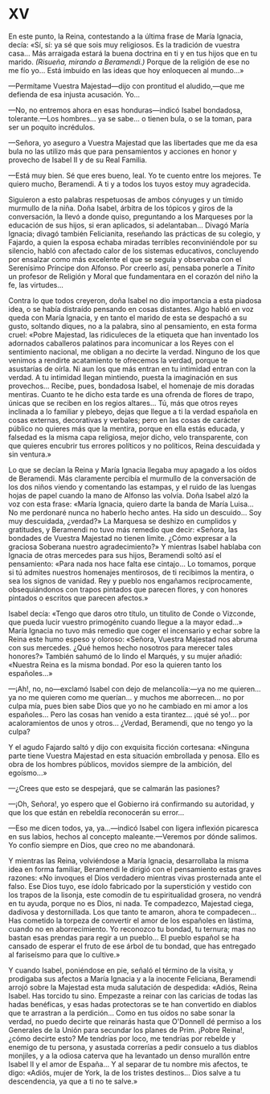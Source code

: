 # XV

En este punto, la Reina, contestando a la última frase de María Ignacia, decía:
«Sí, sí: ya sé que sois muy religiosos. Es la tradición de vuestra casa... Más
arraigada estará la buena doctrina en ti y en tus hijos que en tu marido.
*(Risueña, mirando a Beramendi.)* Porque de la religión de ese no me fío yo...
Está imbuido en las ideas que hoy enloquecen al mundo...»

—Permítame Vuestra Majestad—dijo con prontitud el aludido,—que me defienda de
esa injusta acusación. Yo... 

—No, no entremos ahora en esas honduras—indicó Isabel bondadosa, tolerante.—Los
hombres... ya se sabe... o tienen bula, o se la toman, para ser un poquito
incrédulos.

—Señora, yo aseguro a Vuestra Majestad que las libertades que me da esa bula no
las utilizo más que para pensamientos y acciones en honor y provecho de Isabel
II y de su Real Familia.

—Está muy bien. Sé que eres bueno, leal. Yo te cuento entre los mejores. Te
quiero mucho, Beramendi. A ti y a todos los tuyos estoy muy agradecida.

Siguieron a esto palabras respetuosas de ambos cónyuges y un tímido murmullo de
la niña. Doña Isabel, árbitra de los tópicos y giros de la conversación, la
llevó a donde quiso, preguntando a los Marqueses por la educación de sus hijos,
si eran aplicados, si adelantaban... Divagó María Ignacia; divagó también
Felicianita, reseñando las prácticas de su colegio, y Fajardo, a quien la
esposa echaba miradas terribles reconviniéndole por su silencio, habló con
afectado calor de los sistemas educativos, concluyendo por ensalzar como más
excelente el que se seguía y observaba con el Serenísimo Príncipe don Alfonso.
Por creerlo así, pensaba ponerle a *Tinito* un profesor de Religión y Moral que
fundamentara en el corazón del niño la fe, las virtudes... 

Contra lo que todos creyeron, doña Isabel no dio importancia a esta piadosa
idea, o se había distraído pensando en cosas distantes. Algo habló en voz queda
con María Ignacia, y en tanto el marido de esta se despachó a su gusto,
soltando diques, no a la palabra, sino al pensamiento, en esta forma cruel:
«Pobre Majestad, las ridiculeces de la etiqueta que han inventado los adornados
caballeros palatinos para incomunicar a los Reyes con el sentimiento nacional,
me obligan a no decirte la verdad. Ninguno de los que venimos a rendirte
acatamiento te ofrecemos la verdad, porque te asustarías de oírla. Ni aun los
que más entran en tu intimidad entran con la verdad. A tu intimidad llegan
mintiendo, puesta la imaginación en sus provechos... Recibe, pues, bondadosa
Isabel, el homenaje de mis doradas mentiras. Cuanto te he dicho esta tarde es
una ofrenda de flores de trapo, únicas que se reciben en los regios altares...
Tú, más que otros reyes inclinada a lo familiar y plebeyo, dejas que llegue
a ti la verdad española en cosas externas, decorativas y verbales; pero en las
cosas de carácter público no quieres más que la mentira, porque en ella estás
educada, y falsedad es la misma capa religiosa, mejor dicho, velo transparente,
con que quieres encubrir tus errores políticos y no políticos, Reina descuidada
y sin ventura.»

Lo que se decían la Reina y María Ignacia llegaba muy apagado a los oídos de
Beramendi. Más claramente percibía el murmullo de la conversación de los dos
niños viendo y comentando las estampas, y el ruido de las luengas hojas de
papel cuando la mano de Alfonso las volvía.  Doña Isabel alzó la voz con esta
frase: «María Ignacia, quiero darte la banda de María Luisa... No me perdonaré
nunca no haberlo hecho antes.  Ha sido un descuido... Soy muy descuidada,
¿verdad?» La Marquesa se deshizo en cumplidos y gratitudes, y Beramendi no tuvo
más remedio que decir: «Señora, las bondades de Vuestra Majestad no tienen
límite. ¿Cómo expresar a la graciosa Soberana nuestro agradecimiento?»
Y mientras Isabel hablaba con Ignacia de otras mercedes para sus hijos,
Beramendi soltó así el pensamiento: «Para nada nos hace falta ese cintajo... Lo
tomamos, porque si tú admites nuestros homenajes mentirosos, de ti recibimos la
mentira, o sea los signos de vanidad. Rey y pueblo nos engañamos
recíprocamente, obsequiándonos con trapos pintados que parecen flores, y con
honores pintados o escritos que parecen afectos.»

Isabel decía: «Tengo que daros otro título, un titulito de Conde o Vizconde,
que pueda lucir vuestro primogénito cuando llegue a la mayor edad...» María
Ignacia no tuvo más remedio que coger el incensario y echar sobre la Reina este
humo espeso y oloroso: «Señora, Vuestra Majestad nos abruma con sus mercedes.
¿Qué hemos hecho nosotros para merecer tales honores?» También sahumó de lo
lindo el Marqués, y su mujer añadió: «Nuestra Reina es la misma bondad. Por eso
la quieren tanto los españoles...»

—¡Ah!, no, no—exclamó Isabel con dejo de melancolía:—ya no me quieren... ya no
me quieren como me querían... y muchos me aborrecen... no por culpa mía, pues
bien sabe Dios que yo no he cambiado en mi amor a los españoles... Pero las
cosas han venido a esta tirantez... ¡qué sé yo!... por acaloramientos de unos
y otros... ¿Verdad, Beramendi, que no tengo yo la culpa?

Y el agudo Fajardo saltó y dijo con exquisita ficción cortesana: «Ninguna parte
tiene Vuestra Majestad en esta situación embrollada y penosa. Ello es obra de
los hombres públicos, movidos siempre de la ambición, del egoísmo...»

—¿Crees que esto se despejará, que se calmarán las pasiones? 

—¡Oh, Señora!, yo espero que el Gobierno irá confirmando su autoridad, y que
los que están en rebeldía reconocerán su error...

—Eso me dicen todos, ya, ya...—indicó Isabel con ligera inflexión picaresca en
sus labios, hechos al concepto maleante.—Veremos por dónde salimos. Yo confío
siempre en Dios, que creo no me abandonará.

Y mientras las Reina, volviéndose a María Ignacia, desarrollaba la misma idea
en forma familiar, Beramendi le dirigió con el pensamiento estas graves
razones: «No invoques el Dios verdadero mientras vivas prosternada ante el
falso. Ese Dios tuyo, ese ídolo fabricado por la superstición y vestido con los
trapos de la lisonja, este comodín de tu espiritualidad grosera, no vendrá en
tu ayuda, porque no es Dios, ni nada.  Te compadezco, Majestad ciega, dadivosa
y destornillada. Los que tanto te amaron, ahora te compadecen... Has cometido
la torpeza de convertir el amor de los españoles en lástima, cuando no en
aborrecimiento. Yo reconozco tu bondad, tu ternura; mas no bastan esas prendas
para regir a un pueblo... El pueblo español se ha cansado de esperar el fruto
de ese árbol de tu bondad, que has entregado al fariseísmo para que lo
cultive.»

Y cuando Isabel, poniéndose en pie, señaló el término de la visita, y prodigaba
sus afectos a María Ignacia y a la inocente Feliciana, Beramendi arrojó sobre
la Majestad esta muda salutación de despedida: «Adiós, Reina Isabel. Has
torcido tu sino. Empezaste a reinar con las caricias de todas las hadas
benéficas, y esas hadas protectoras se te han convertido en diablos que te
arrastran a la perdición... Como en tus oídos no sabe sonar la verdad, no puedo
decirte que reinarás hasta que O'Donnell dé permiso a los Generales de la Unión
para secundar los planes de Prim. ¡Pobre Reina!, ¿cómo decirte esto? Me
tendrías por loco, me tendrías por rebelde y enemigo de tu persona, y asustada
correrías a pedir consuelo a tus diablos monjiles, y a la odiosa caterva que ha
levantado un denso murallón entre Isabel II y el amor de España... Y al separar
de tu nombre mis afectos, te digo: «Adiós, mujer de York, la de los tristes
destinos... Dios salve a tu descendencia, ya que a ti no te salve.»
